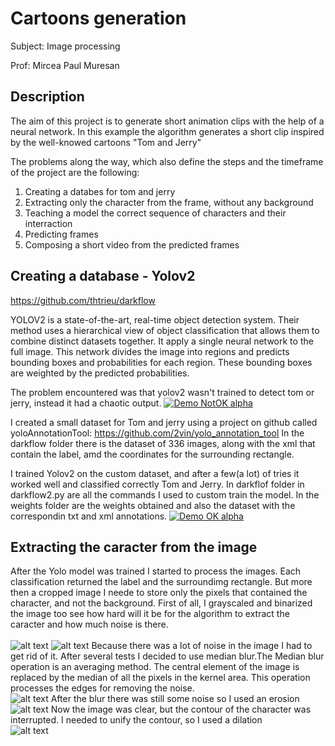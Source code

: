 # Cartoons generation
Subject: Image processing

Prof: Mircea Paul Muresan 


## Description

The aim of this project is to generate short animation clips with the help of a neural network. 
In this example the algorithm generates a short clip inspired by the well-knowed cartoons "Tom and Jerry"

The problems along the way, which also define the steps and the timeframe of the project are the following:

1. Creating a databes for tom and jerry
2. Extracting only the character from the frame, without any background
3. Teaching a model the correct sequence of characters and their interraction
4. Predicting frames
5. Composing a short video from the predicted frames

## Creating a database - Yolov2

https://github.com/thtrieu/darkflow

YOLOV2 is a state-of-the-art, real-time object detection system. Their method uses a
hierarchical view of object classification that allows them to
combine distinct datasets together.
It apply a single neural network to the full image. 
This network divides the image into regions and predicts bounding boxes and probabilities for each region. 
These bounding boxes are weighted by the predicted probabilities.

The problem encountered was that yolov2 wasn't trained to detect tom or jerry, instead it had a chaotic output.
[![Demo NotOK alpha](ressources/not_good.gif)](ressources/not_good.gif)

I created a small dataset for Tom and jerry using a project on github called yoloAnnotationTool: https://github.com/2vin/yolo_annotation_tool
In the darkflow folder there is the dataset of 336 images, along with the xml that contain the label, amd the coordinates for the surrounding rectangle.

I trained Yolov2 on the custom dataset, and after a few(a lot) of tries it worked well and classified correctly Tom and Jerry.
In darkflof folder in darkflow2.py are all the commands I used to custom train the model. In the weights folder are the weights obtained and also the dataset with the correspondin txt and xml annotations.
[![Demo OK alpha](ressources/good_class2.gif)](ressources/good_class2.gif.gif)

## Extracting the caracter from the image

After the Yolo model was trained I started to process the images. Each classification returned the label and the surroundimg rectangle. But more then a cropped image I neede to store only the pixels that contained the character, and not the background.
First of all, I grayscaled and binarized the image too see how hard will it be for the algorithm to extract the caracter and how much noise is there.<br/>  
![alt text](ressources/1.png)
![alt text](ressources/2.png)
Because there was a lot of noise in the image I had to get rid of it. After several tests I decided to use median blur.The Median blur operation is an averaging method. The central element of the image is replaced by the median of all the pixels in the kernel area. This operation processes the edges for removing the noise.<br/>
![alt text](ressources/3.png)
After the blur there was still some noise so I used an erosion<br/>
![alt text](ressources/4.png)
Now the image was clear, but the contour of the character was interrupted. I needed to unify the contour, so I used a dilation<br/>
![alt text](ressources/4.png)
